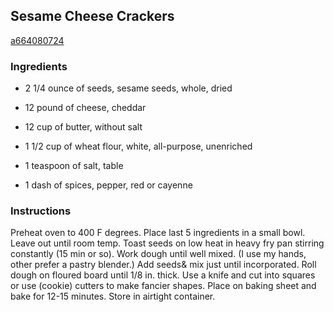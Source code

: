 ## Sesame Cheese Crackers

[a664080724](http://www.food.com/recipe/sesame-cheese-crackers-23434)

### Ingredients

 - 2 1/4 ounce of seeds, sesame seeds, whole, dried

 - 12 pound of cheese, cheddar

 - 12 cup of butter, without salt

 - 1 1/2 cup of wheat flour, white, all-purpose, unenriched

 - 1 teaspoon of salt, table

 - 1 dash of spices, pepper, red or cayenne

### Instructions

Preheat oven to 400 F degrees. Place last 5 ingredients in a small bowl. Leave out until room temp. Toast seeds on low heat in heavy fry pan stirring constantly (15 min or so). Work dough until well mixed. (I use my hands, other prefer a pastry blender.) Add seeds& mix just until incorporated. Roll dough on floured board until 1/8 in. thick. Use a knife and cut into squares or use (cookie) cutters to make fancier shapes. Place on baking sheet and bake for 12-15 minutes. Store in airtight container.
